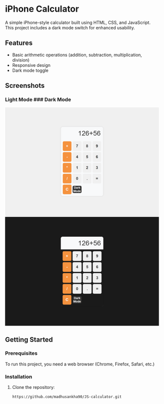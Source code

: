 # iPhone Calculator

A simple iPhone-style calculator built using HTML, CSS, and JavaScript. This project includes a dark mode switch for enhanced usability.

## Features

- Basic arithmetic operations (addition, subtraction, multiplication, division)
- Responsive design
- Dark mode toggle

## Screenshots

### Light Mode                                                                                 ### Dark Mode
![Light Mode Screenshot](screenshots/light-mode.png)                                           ![Dark Mode Screenshot](screenshots/dark-mode.png)



## Getting Started

### Prerequisites

To run this project, you need a web browser (Chrome, Firefox, Safari, etc.)

### Installation

1. Clone the repository:
   ```sh
   https://github.com/madhusankha90/JS-calculator.git
